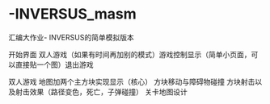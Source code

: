 # -INVERSUS_masm
汇编大作业- INVERSUS的简单模拟版本

开始界面 
双人游戏（如果有时间再加别的模式）游戏控制显示（简单小页面，可以直接贴一个图）退出游戏

双人游戏
地图加两个主方块实现显示（核心）
方块移动与障碍物碰撞
方块射击以及射击效果（路径变色，死亡，子弹碰撞）
关卡地图设计

